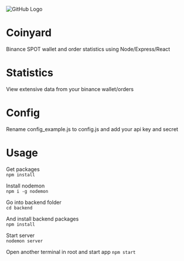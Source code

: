 ![GitHub Logo](https://www.freelogodesign.org/file/app/client/thumb/b4d365cf-330a-4e12-81c1-1789653ae979_200x200.png)

# Coinyard
Binance SPOT wallet and order statistics using Node/Express/React

# Statistics
View extensive data from your binance wallet/orders

# Config
Rename config_example.js to config.js and add your api key and secret 

# Usage
Get packages<br/>
`npm install`

Install nodemon<br/>
`npm i -g nodemon`

Go into backend folder <br/>
`cd backend`

And install backend packages<br/>
`npm install`

Start server<br/>
`nodemon server`

Open another terminal in root and start app
`npm start`
